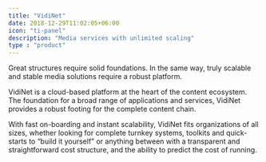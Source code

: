 ```yaml
---
title: "VidiNet"
date: 2018-12-29T11:02:05+06:00
icon: "ti-panel"
description: "Media services with unlimited scaling"
type : "product"
---
```


Great structures require solid foundations. In the same way, truly scalable and stable media solutions require a robust platform.
 
VidiNet is a cloud-based platform at the heart of the content ecosystem. The foundation for a broad range of applications and services, VidiNet provides a robust footing for the complete content chain.
 
With fast on-boarding and instant scalability, VidiNet fits organizations of all sizes, whether looking for complete turnkey systems, toolkits and quick-starts to “build it yourself” or anything between with a transparent and straightforward cost structure, and the ability to predict the cost of running.